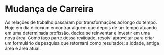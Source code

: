 # Mudança de Carreira
As relações de trabalho passaram por transformações ao longo do tempo. Hoje em dia é comum encontrar alguém que depois de um tempo atuando em uma determinada profissão, decida se reinventar e investir em uma nova área. Como faço parte dessa realidade, resolvi aproveitar para criar um formulário de pesquisa que retornará como resultados: a iddade, antiga área e área atual.
